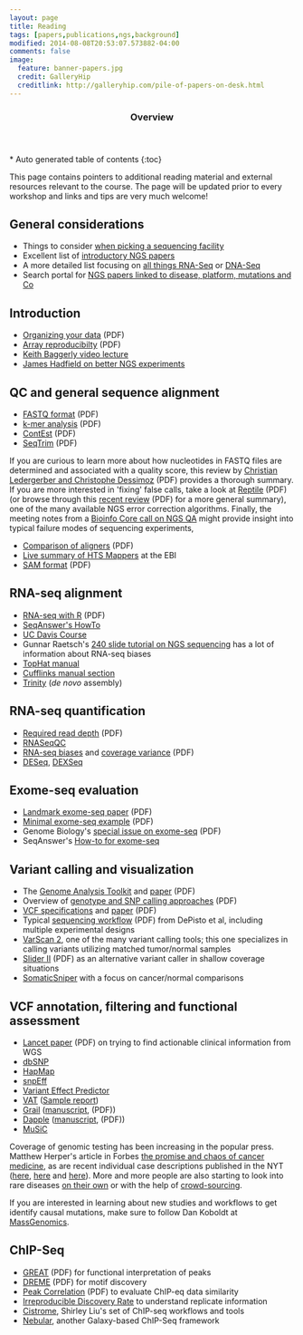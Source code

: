 ```yaml
---
layout: page
title: Reading
tags: [papers,publications,ngs,background]
modified: 2014-08-08T20:53:07.573882-04:00
comments: false
image:
  feature: banner-papers.jpg
  credit: GalleryHip
  creditlink: http://galleryhip.com/pile-of-papers-on-desk.html
---
```


<section id="table-of-contents" class="toc">
  <header>
    <h3>Overview</h3>
  </header>
<div id="drawer" markdown="1">
*  Auto generated table of contents
{:toc}
</div>
</section><!-- /#table-of-contents -->

This page contains pointers to additional reading material and external resources relevant to the course. The page will be updated prior to every workshop and links and tips are very much welcome!

## General considerations

* Things to consider [when picking a sequencing facility](http://biomickwatson.wordpress.com/2013/01/21/ten-things-to-consider-when-choosing-an-ngs-supplier/)
* Excellent list of [introductory NGS papers](http://core-genomics.blogspot.com/2012/12/introductory-references-for-ngs-newbies.html?spref=tw)
* A more detailed list focusing on [all things RNA-Seq](http://www.ngswatch.com/rna-seq/) or [DNA-Seq](http://www.ngswatch.com/dna-seq-101/)
* Search portal for [NGS papers linked to disease, platform, mutations and Co](http://bioinfo.mc.vanderbilt.edu/NGS/index.html)

## Introduction

* [Organizing your data](..../documents/introduction/PLoS%20Comput%20Biol%202009%20Noble.pdf) (PDF)
* [Array reproducibilty](../documents/introduction/Nat%20Genet%202009%20Ioannidis.pdf) (PDF)
* [Keith Baggerly video lecture](http://videolectures.net/cancerbioinformatics2010_baggerly_irrh/)
* [James Hadfield on better NGS experiments](http://core-genomics.blogspot.com/2012/10/how-to-do-better-ngs-experiments.html)

## QC and general sequence alignment

* [FASTQ format](../documents/QC/Nucleic%20Acids%20Res%202009%20Cock.pdf) (PDF)
* [k-mer analysis](../documents/QC/PLoS%20ONE%202010%20Schr%C3%B6der.pdf) (PDF)
* [ContEst](../documents/QC/Bioinformatics%202011%20Cibulskis.pdf) (PDF)
* [SeqTrim](../documents/QC/BMC%20Bioinformatics%202010%20Falgueras.pdf) (PDF)

If you are curious to learn more about how nucleotides in FASTQ files are determined and associated with a quality score, this review by [Christian Ledergerber and Christophe Dessimoz](../documents/QC/Briefings%20in%20Bioinformatics%202011%20Ledergerber.pdf) (PDF)  provides a thorough summary. If you are more interested in 'fixing' false calls, take a look at [Reptile](../documents/QC/Bioinformatics%202010%20Yang-1.pdf) (PDF) (or browse through this [recent review](../documents/QC/Brief%20Bioinformatics%202012%20Yang.pdf) (PDF) for a more general summary), one of the many available NGS error correction algorithms. Finally, the meeting notes from a [Bioinfo Core call on NGS QA](http://bioinfo-core.org/index.php/9th_Discussion-28_October_2010) might provide insight into typical failure modes of sequencing experiments, 

* [Comparison of aligners](../documents/Exome%20Seq/J%20Hum%20Genet%202011%20Bao.pdf) (PDF)
* [Live summary of HTS Mappers](http://wwwdev.ebi.ac.uk/fg/hts_mappers/) at the EBI
* [SAM format](../documents/Exome%20Seq/Bioinformatics%202009%20Li-3.pdf) (PDF)

## RNA-seq alignment

* [RNA-seq with R](http://bioinf.wehi.edu.au/bioinfosummer2010/materials/RNAseq_Mapping_Tutorial.pdf) (PDF)
* [SeqAnswer's HowTo](http://en.wikibooks.org/wiki/Next_Generation_Sequencing_(NGS)/RNA)
* [UC Davis Course](http://training.bioinformatics.ucdavis.edu/docs/2012/05/RNA/index.html)
* Gunnar Raetsch's [240 slide tutorial on NGS sequencing](http://raetschlab.org:10080/fml-migrated/raetsch/lectures/ismb10tutorial) has a lot of information about RNA-seq biases
* [TopHat manual](http://ccb.jhu.edu/software/tophat/index.shtml)
* [Cufflinks manual section](http://cufflinks.cbcb.umd.edu/manual.html#cufflinks)
* [Trinity](http://trinityrnaseq.sourceforge.net/) (_de novo_ assembly)

## RNA-seq quantification

* [Required read depth](../documents/RNA-seq/Genome%20Res%202011%20Toung.pdf) (PDF)
* [RNASeqQC](http://www.broadinstitute.org/cancer/cga/rna-seqc)
* [RNA-seq biases](../documents/RNA-seq/ANALYTICAL%20BIOCHEMISTRY%202011%20Sendler.pdf) and [coverage variance](../documents/RNA-seq/1471-2105-13-S6-S4.pdf) (PDF)
* [DESeq](http://bioconductor.org/packages/release/bioc/html/DESeq.html), [DEXSeq](http://bioconductor.org/packages/release/bioc/html/DEXSeq.html)

## Exome-seq evaluation

* [Landmark exome-seq paper](../documents/Exome%20Seq/Nature%202009%20Ng.pdf) (PDF)
* [Minimal exome-seq example](../documents/Exome%20Seq/N%20Engl%20J%20Med%202010%20Musunuru.pdf) (PDF)
* Genome Biology's [special issue on exome-seq](http://genomebiology.com/content/12/9)  (PDF)
* SeqAnswer's [How-to for exome-seq](http://seqanswers.com/wiki/How-to/exome_analysis)

## Variant calling and visualization

* The [Genome Analysis Toolkit](http://www.broadinstitute.org/gsa/wiki/index.php/Main_Page) and [paper](../documents/Variant%20Discovery/Genome%20Res%202010%20McKenna.pdf) (PDF)
* Overview of [genotype and SNP calling approaches](../documents/Exome%20Seq/Nat%20Rev%20Genet%202011%20Nielsen.pdf) (PDF)
* [VCF specifications](http://www.1000genomes.org/node/101) and [paper](../documents/Variant%20Discovery/Genome%20Biol%202010%20Reese.pdf) (PDF)
* Typical [sequencing workflow](../documents/Variant%20Discovery/Nat%20Genet%202011%20Depristo.pdf) (PDF) from DePisto et al, including multiple experimental designs
* [VarScan 2](http://massgenomics.org/2010/02/varscan-2-released-on-sourceforge.html), one of the many variant calling tools; this one specializes in calling variants utilizing matched tumor/normal samples
* [Slider II](../documents/Variant%20Discovery/Bioinformatics%202010%20Malhis.pdf) (PDF) as an alternative variant caller in shallow coverage situations
* [SomaticSniper](http://gmt.genome.wustl.edu/somatic-sniper/current/) with a focus on cancer/normal comparisons


## VCF annotation, filtering and functional assessment

* [Lancet paper](../documents/Function/The%20Lancet%202010%20Ashley.pdf) (PDF) on trying to find actionable clinical information from WGS
* [dbSNP](http://www.ncbi.nlm.nih.gov/projects/SNP/)
* [HapMap](http://hapmap.ncbi.nlm.nih.gov/)
* [snpEff](http://snpeff.sourceforge.net/)
* [Variant Effect Predictor](http://www.ensembl.org/info/docs/tools/vep/index.html) 
* [VAT](http://vat.gersteinlab.org/index.php) ([Sample report](http://vat.gersteinlab.org/summary.php?dataSet=vat.222&setId=222&annotationSet=gencode7&type=coding))
* [Grail](http://www.broadinstitute.org/mpg/grail/grail.php) ([manuscript](../documents/Function/PLoS%20Genet%202009%20Raychaudhuri.pdf),  (PDF))
* [Dapple](http://www.broadinstitute.org/mpg/dapple/dapple.php) ([manuscript](../documents/Function/PLoS%20Genet%202011%20Rossin.pdf), (PDF))
* [MuSiC](http://massgenomics.org/2012/07/mutation-significance-in-cancer.html)

Coverage of genomic testing has been increasing in the popular press. Matthew Herper's article in Forbes [the promise and chaos of cancer medicine](http://blogs.forbes.com/matthewherper/2011/06/05/cancers-new-era-of-promise-and-chaos/), as are recent individual case descriptions published in the NYT ([here](http://www.nytimes.com/2012/07/08/health/in-gene-sequencing-treatment-for-leukemia-glimpses-of-the-future.html?pagewanted=all), [here](http://www.nytimes.com/2012/07/09/health/new-frontiers-of-cancer-treatment-bring-breathtaking-swings.html?ref=science&pagewanted=all) and [here](http://www.nytimes.com/2012/07/10/health/genetic-test-changes-game-in-cancer-prognosis.html?pagewanted=1&pagewanted=all)). More and more people are also starting to look into rare diseases [on their own](http://blog.ted.com/2012/07/17/newly-discovered-gene-may-explain-4-year-olds-rare-disease-thanks-to-ted-fellow-jimmy-lin/) or with the help of [crowd-sourcing](http://cmtproject.blogspot.com/2012/05/new-developments.html). 

If you are interested in learning about new studies and workflows to get identify causal mutations, make sure to follow Dan Koboldt at [MassGenomics](http://massgenomics.org).

## ChIP-Seq

* [GREAT](../documents/ChIP-Seq/Nat.%20Biotechnol.%202010%20McLean.pdf) (PDF) for functional interpretation of peaks
* [DREME](../documents/ChIP-Seq/Bioinformatics%202011%20Bailey.pdf) (PDF) for motif discovery
* [Peak Correlation](../documents/ChIP-Seq/Bioinformatics%202012%20Chikina.pdf) (PDF) to evaluate ChIP-eq data similarity
* [Irreproducible Discovery Rate](https://sites.google.com/site/anshulkundaje/projects/idr) to understand replicate information
* [Cistrome](http://cistrome.org/Cistrome/Cistrome_Project.html), Shirley Liu's set of ChIP-seq workflows and tools
* [Nebular](http://nebula.curie.fr/), another Galaxy-based ChIP-Seq framework
